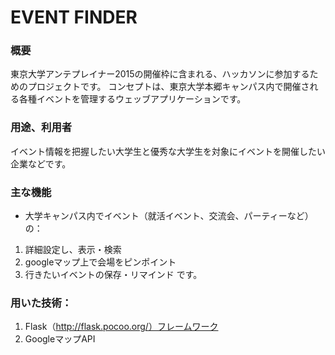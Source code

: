 EVENT FINDER
============

### 概要
東京大学アンテプレイナー2015の開催枠に含まれる、ハッカソンに参加するためのプロジェクトです。
コンセプトは、東京大学本郷キャンパス内で開催される各種イベントを管理するウェッブアプリケーションです。

### 用途、利用者
イベント情報を把握したい大学生と優秀な大学生を対象にイベントを開催したい企業などです。

### 主な機能
* 大学キャンパス内でイベント（就活イベント、交流会、パーティーなど）の：
1. 詳細設定し、表示・検索
2. googleマップ上で会場をピンポイント
3. 行きたいイベントの保存・リマインド
です。

### 用いた技術：
1. Flask（http://flask.pocoo.org/）フレームワーク
2. GoogleマップAPI
